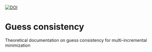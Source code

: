 [![DOI](https://zenodo.org/badge/878009306.svg)](https://doi.org/10.5281/zenodo.14007404)

# Guess consistency
Theoretical documentation on guess consistency for multi-incremental minimization
